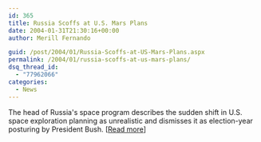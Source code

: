 ```yaml
---
id: 365
title: Russia Scoffs at U.S. Mars Plans
date: 2004-01-31T21:30:16+00:00
author: Merill Fernando

guid: /post/2004/01/Russia-Scoffs-at-US-Mars-Plans.aspx
permalink: /2004/01/russia-scoffs-at-us-mars-plans/
dsq_thread_id:
  - "77962066"
categories:
  - News
---
```

<body xmlns="http://www.w3.org/1999/xhtml">
    <div class="Section1">
        <p class="MsoNormal">
            The head of Russia's space program describes the sudden shift in U.S. space exploration
            planning as unrealistic and dismisses it as election-year posturing by President Bush.
            [<a href="http://www.wired.com/news/technology/0,1282,62097,00.html">Read more</a>]
        </p>
    </div>
</body>